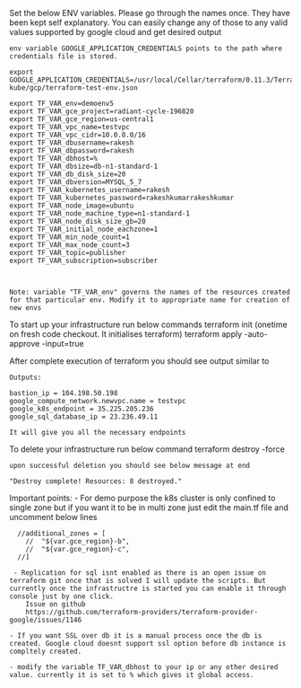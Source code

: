 Set the below ENV variables.
	Please go through the names once. They have been kept self explanatory.
	You can easily change any of those to any valid values supported by google cloud and get desired output

	env variable GOOGLE_APPLICATION_CREDENTIALS points to the path where credentials file is stored.

	export GOOGLE_APPLICATION_CREDENTIALS=/usr/local/Cellar/terraform/0.11.3/Terra/gcp-kube/gcp/terraform-test-env.json

	export TF_VAR_env=demoenv5
	export TF_VAR_gce_project=radiant-cycle-196820
	export TF_VAR_gce_region=us-central1
	export TF_VAR_vpc_name=testvpc
	export TF_VAR_vpc_cidr=10.0.0.0/16
	export TF_VAR_dbusername=rakesh
	export TF_VAR_dbpassword=rakesh
	export TF_VAR_dbhost=%
	export TF_VAR_dbsize=db-n1-standard-1
	export TF_VAR_db_disk_size=20
	export TF_VAR_dbversion=MYSQL_5_7
	export TF_VAR_kubernetes_username=rakesh
	export TF_VAR_kubernetes_password=rakeshkumarrakeshkumar
	export TF_VAR_node_image=ubuntu
	export TF_VAR_node_machine_type=n1-standard-1
	export TF_VAR_node_disk_size_gb=20
	export TF_VAR_initial_node_eachzone=1
	export TF_VAR_min_node_count=1
	export TF_VAR_max_node_count=3
	export TF_VAR_topic=publisher
	export TF_VAR_subscription=subscriber
	


	Note: variable "TF_VAR_env" governs the names of the resources created for that particular env. Modify it to appropriate name for creation of new envs

To start up your infrastructure run below commands
	terraform init  (onetime on fresh code checkout. It initialises terraform) 
	terraform apply -auto-approve -input=true

After complete execution of terraform you should see output similar to

	Outputs:

	bastion_ip = 104.198.50.198
	google_compute_network.newvpc.name = testvpc
	google_k8s_endpoint = 35.225.205.236
	google_sql_database_ip = 23.236.49.11

	It will give you all the necessary endpoints

To delete your infrastructure run below command
	terraform destroy -force

	upon successful deletion you should see below message at end

	"Destroy complete! Resources: 8 destroyed."



Important points:
	- For demo purpose the k8s cluster is only confined to single zone but if you want it to be in multi zone just edit the main.tf file and uncomment below lines

	  //additional_zones = [
  		//  "${var.gce_region}-b",
  		//  "${var.gce_region}-c",
  	  //]

  	 - Replication for sql isnt enabled as there is an open issue on terraform git once that is solved I will update the scripts. But currently once the infrastructre is started you can enable it through console just by one click.
		Issue on github
		https://github.com/terraform-providers/terraform-provider-google/issues/1146

	- If you want SSL over db it is a manual process once the db is created. Google cloud doesnt support ssl option before db instance is compltely created.

	- modify the variable TF_VAR_dbhost to your ip or any other desired value. currently it is set to % which gives it global access.

